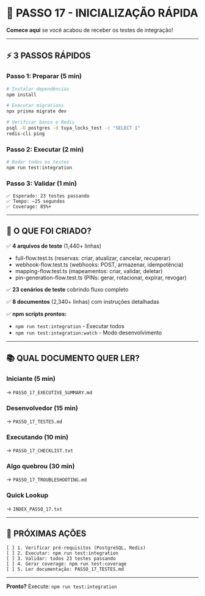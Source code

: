# 🚀 PASSO 17 - INICIALIZAÇÃO RÁPIDA

**Comece aqui** se você acabou de receber os testes de integração!

---

## ⚡ 3 PASSOS RÁPIDOS

### Passo 1: Preparar (5 min)

```bash
# Instalar dependências
npm install

# Executar migrations
npx prisma migrate dev

# Verificar banco e Redis
psql -U postgres -d tuya_locks_test -c "SELECT 1"
redis-cli ping
```

### Passo 2: Executar (2 min)

```bash
# Rodar todos os testes
npm run test:integration
```

### Passo 3: Validar (1 min)

```
✅ Esperado: 23 testes passando
✅ Tempo: ~25 segundos
✅ Coverage: 85%+
```

---

## 📖 O QUE FOI CRIADO?

✅ **4 arquivos de teste** (1,440+ linhas)
- full-flow.test.ts (reservas: criar, atualizar, cancelar, recuperar)
- webhook-flow.test.ts (webhooks: POST, armazenar, idempotência)
- mapping-flow.test.ts (mapeamentos: criar, validar, deletar)
- pin-generation-flow.test.ts (PINs: gerar, rotacionar, expirar, revogar)

✅ **23 cenários de teste** cobrindo fluxo completo

✅ **8 documentos** (2,340+ linhas) com instruções detalhadas

✅ **npm scripts prontos:**
- `npm run test:integration` - Executar todos
- `npm run test:integration:watch` - Modo desenvolvimento

---

## 📚 QUAL DOCUMENTO QUER LER?

### Iniciante (5 min)
→ `PASSO_17_EXECUTIVE_SUMMARY.md`

### Desenvolvedor (15 min)
→ `PASSO_17_TESTES.md`

### Executando (10 min)
→ `PASSO_17_CHECKLIST.txt`

### Algo quebrou (30 min)
→ `PASSO_17_TROUBLESHOOTING.md`

### Quick Lookup
→ `INDEX_PASSO_17.txt`

---

## 🎯 PRÓXIMAS AÇÕES

```
[ ] 1. Verificar pré-requisitos (PostgreSQL, Redis)
[ ] 2. Executar: npm run test:integration
[ ] 3. Validar: todos 23 testes passando
[ ] 4. Gerar coverage: npm run test:coverage
[ ] 5. Ler documentação: PASSO_17_TESTES.md
```

---

**Pronto?** Execute: `npm run test:integration`
